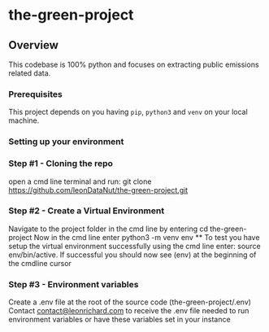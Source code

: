 # the-green-project

## Overview
This codebase is 100% python and focuses on extracting public emissions related data.

### Prerequisites
This project depends on you having `pip`, `python3` and `venv` on your local machine.

### Setting up your environment

### Step #1 - Cloning the repo
open a cmd line terminal and run: git clone https://github.com/leonDataNut/the-green-project.git

### Step #2 - Create a Virtual Environment
Navigate to the project folder in the cmd line by entering cd the-green-project
Now in the cmd line enter python3 -m venv env
** To test you have setup the virtual environment successfully using the cmd line enter: source env/bin/active.
If successful you should now see (env) at the beginning of the cmdline cursor

### Step #3 - Environment variables
Create a .env file at the root of the source code (the-green-project/.env)
Contact contact@leonrichard.com to receive the .env file needed to run environment variables or have these variables set in your instance
